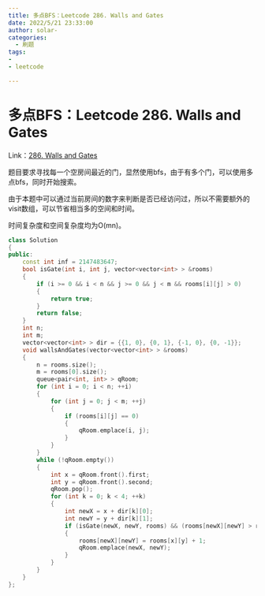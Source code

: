 ```yaml
---
title: 多点BFS：Leetcode 286. Walls and Gates
date: 2022/5/21 23:33:00
author: solar-
categories: 
  - 刷题
tags:
- 
- leetcode

---
```


# 多点BFS：Leetcode 286. Walls and Gates

Link：[286. Walls and Gates](https://leetcode.cn/problems/walls-and-gates/)

题目要求寻找每一个空房间最近的门，显然使用bfs，由于有多个门，可以使用多点bfs，同时开始搜索。

由于本题中可以通过当前房间的数字来判断是否已经访问过，所以不需要额外的visit数组，可以节省相当多的空间和时间。

时间复杂度和空间复杂度均为O(mn)。

```c++
class Solution
{
public:
    const int inf = 2147483647;
    bool isGate(int i, int j, vector<vector<int> > &rooms)
    {
        if (i >= 0 && i < n && j >= 0 && j < m && rooms[i][j] > 0)
        {
            return true;
        }
        return false;
    }
    int n;
    int m;
    vector<vector<int> > dir = {{1, 0}, {0, 1}, {-1, 0}, {0, -1}};
    void wallsAndGates(vector<vector<int> > &rooms)
    {
        n = rooms.size();
        m = rooms[0].size();
        queue<pair<int, int> > qRoom;
        for (int i = 0; i < n; ++i)
        {
            for (int j = 0; j < m; ++j)
            {
                if (rooms[i][j] == 0)
                {
                    qRoom.emplace(i, j);
                }
            }
        }
        while (!qRoom.empty())
        {
            int x = qRoom.front().first;
            int y = qRoom.front().second;
            qRoom.pop();
            for (int k = 0; k < 4; ++k)
            {
                int newX = x + dir[k][0];
                int newY = y + dir[k][1];
                if (isGate(newX, newY, rooms) && (rooms[newX][newY] > rooms[x][y] + 1))
                {
                    rooms[newX][newY] = rooms[x][y] + 1;
                    qRoom.emplace(newX, newY);
                }
            }
        }
    }
};
```



